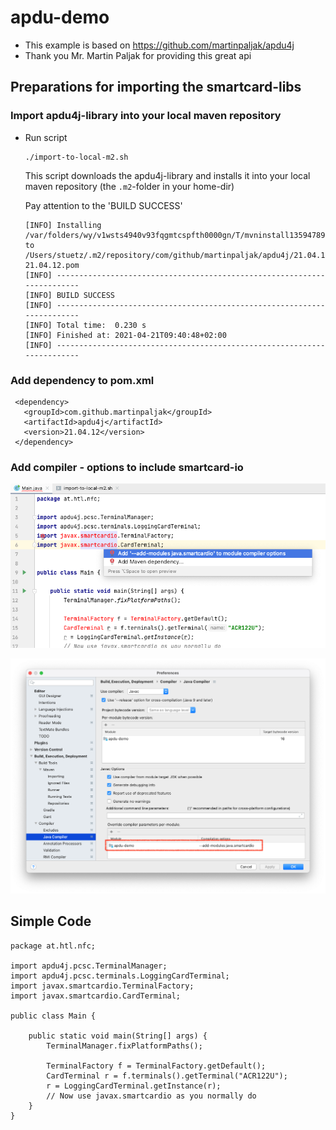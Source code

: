 # apdu-demo

- This example is based on https://github.com/martinpaljak/apdu4j
- Thank you Mr. Martin Paljak for providing this great api

## Preparations for importing the smartcard-libs

### Import apdu4j-library into your local maven repository

- Run script 
  ```
  ./import-to-local-m2.sh
  ```
  
  This script downloads the apdu4j-library and installs it into your local maven repository
  (the `.m2`-folder in your home-dir)
  
  Pay attention to the 'BUILD SUCCESS'

  ```
  [INFO] Installing /var/folders/wy/v1wsts4940v93fqgmtcspfth0000gn/T/mvninstall13594789157748152326.pom to /Users/stuetz/.m2/repository/com/github/martinpaljak/apdu4j/21.04.12/apdu4j-21.04.12.pom
  [INFO] ------------------------------------------------------------------------
  [INFO] BUILD SUCCESS
  [INFO] ------------------------------------------------------------------------
  [INFO] Total time:  0.230 s
  [INFO] Finished at: 2021-04-21T09:40:48+02:00
  [INFO] ------------------------------------------------------------------------
  ```

### Add dependency to pom.xml

  ```
   <dependency>
     <groupId>com.github.martinpaljak</groupId>
     <artifactId>apdu4j</artifactId>
     <version>21.04.12</version>
   </dependency>

  ```

### Add compiler - options to include smartcard-io 

![](images/add-to-compiler-options.png)

![](images/smartcardio-compiler-options.png)

## Simple Code

```
package at.htl.nfc;

import apdu4j.pcsc.TerminalManager;
import apdu4j.pcsc.terminals.LoggingCardTerminal;
import javax.smartcardio.TerminalFactory;
import javax.smartcardio.CardTerminal;

public class Main {

    public static void main(String[] args) {
        TerminalManager.fixPlatformPaths();

        TerminalFactory f = TerminalFactory.getDefault();
        CardTerminal r = f.terminals().getTerminal("ACR122U");
        r = LoggingCardTerminal.getInstance(r);
        // Now use javax.smartcardio as you normally do
    }
}
```